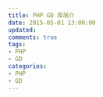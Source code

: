 ```yaml
---
title: PHP GD 库简介
date: 2015-05-01 13:00:00
updated:
comments: true
tags:
- PHP
- GD
categories:
- PHP
- GD
---
```


<!--more-->
